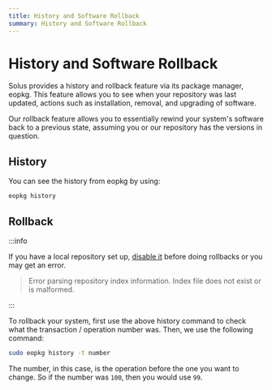 ```yaml
---
title: History and Software Rollback
summary: History and Software Rollback
---
```


# History and Software Rollback

Solus provides a history and rollback feature via its package manager, eopkg. This feature allows you to see when your repository was last updated, actions such as installation, removal, and upgrading of software.

Our rollback feature allows you to essentially rewind your system's software back to a previous state, assuming you or our repository has the versions in question.

## History

You can see the history from eopkg by using:

```bash
eopkg history
```

## Rollback

:::info

If you have a local repository set up, [disable it](https://help.getsol.us/docs/packaging/advanced-config/local-repository#disabling-the-local-solbuild-repository-in-eopkg) before doing rollbacks or you may get an error.
> Error parsing repository index information. Index file does not exist or is malformed.

:::

To rollback your system, first use the above history command to check what the transaction / operation number was. Then, we use the following command:

```bash
sudo eopkg history -t number
```

The number, in this case, is the operation before the one you want to change. So if the number was `100`, then you would use `99`.
